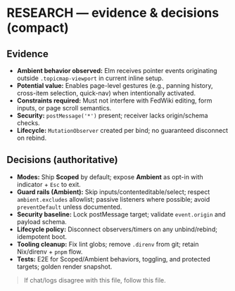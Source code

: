 # RESEARCH — evidence & decisions (compact)

## Evidence
- **Ambient behavior observed:** Elm receives pointer events originating outside `.topicmap-viewport` in current inline setup.
- **Potential value:** Enables page-level gestures (e.g., panning history, cross-item selection, quick-nav) when intentionally activated.
- **Constraints required:** Must not interfere with FedWiki editing, form inputs, or page scroll semantics.
- **Security:** `postMessage('*')` present; receiver lacks origin/schema checks.
- **Lifecycle:** `MutationObserver` created per bind; no guaranteed disconnect on rebind.

## Decisions (authoritative)
- **Modes:** Ship **Scoped** by default; expose **Ambient** as opt-in with indicator + `Esc` to exit.
- **Guard rails (Ambient):** Skip inputs/contenteditable/select; respect `ambient.excludes` allowlist; passive listeners where possible; avoid `preventDefault` unless documented.
- **Security baseline:** Lock postMessage target; validate `event.origin` and payload schema.
- **Lifecycle policy:** Disconnect observers/timers on any unbind/rebind; idempotent boot.
- **Tooling cleanup:** Fix lint globs; remove `.direnv` from git; retain Nix/direnv + `pnpm` flow.
- **Tests:** E2E for Scoped/Ambient behaviors, toggling, and protected targets; golden render snapshot.

> If chat/logs disagree with this file, follow this file.
